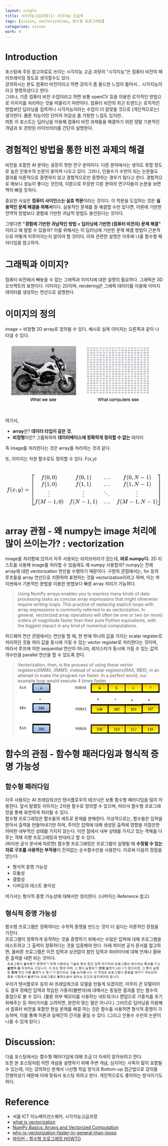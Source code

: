 ```yaml
---
layout: single
title: 시각지능고급과정(1) 시각지능 도입부
tags: [vision, vectorization, 함수형 프로그래밍]
categories: vision
work: 0
---
```



# Introduction
포스팅에 주된 참고자료로 쓰이는 시각지능 고급 과정의 "시각지능"은 컴퓨터 비전의 패러프레이징 정도로 생각할수도 있다.    
강의하시는 분도 컴퓨터 비전이라고 하면 강의가 좀 올드한 느낌이 들어서... 시각지능이라고 명명하셨다고 한다.    
그러나, 기존 컴퓨터 비전 수업이라고 하면 보통 openCV 등을 이용한 로직적인 방법으로 이미지를 처리하는 것을 떠올리기 마련이다.
컴퓨터 비전의 최근 트렌드는 로직적인 방법보단 딥러닝을 접목하니 시각지능이라는 수업이 더 알맞을 것으로 (개인적으로는) 생각한다. 물론 지능이란 단어의 어감상 좀 거창한 느낌도 있지만..    
여튼 이 포스트는 딥러닝을 이용해 컴퓨터 비전 과제들을 해결하기 위한 정말 기본적인 개념과 또 관련된 라이브러리를 간단히 설명한다.



# 경험적인 방법을 통한 비전 과제의 해결
비전을 포함한 AI 분야는 굉장히 핫한 연구 분야이다. 다른 분야에서는 생각도 못할 정도로 높은 인용수의 논문이 쏟아져 나오고 있다. 
그러나, 인용수가 수만이 되는 논문들도 결과를 이론적으로 증명하지 않고 경험적으로만 증명하는 경우가 많다고 한다.
경험적으로 해보니 성능이 좋다는 것인데, 이론으로 무장한 다른 분야의 연구자들이 논문을 보면 맥이 빠질 듯하다.



중요한 사실은 **컴퓨터 사이언스는 실효 학문**이라는 것이다. 이 학문을 도입하는 것은 **실용적인 문제 해결을 위해서**이다. 
실용적인 문제를 잘 해결할 수만 있다면, 이론에 기반한 연역적 방법보다 경험에 기반한 귀납적 방법도 용인된다는 것이다.


그렇다면 **"경험에 기반한 귀납적인 방법 = 딥러닝에 기반한 (컴퓨터 비전의) 문제 해결"** 이라고 왜 말할 수 있을까?
이를 위해서는 이 딥러닝에 기반한 문제 해결 방법이 근본적으로 어떻게 이루어지는지 알아야 할 것이다. 이와 관련한 설명은 이후에 나올 함수형 패러다임을 참고하자.


# 그래픽과 이미지?
컴퓨터 비전에서 빼놓을 수 없는 그래픽과 이미지에 대한 설명이 필요하다.
그래픽은 3D 오브젝트의 표현이다.
이미지는 2D이며, 
rendering은 그래픽 데이터를 이용해 이미지 데이터를 생성하는 연산으로 설명한다.

    
# 이미지의 정의



image = 비정형 2D array로 정의될 수 있다. 예시로
실제 이미지는 오른쪽과 같이 나타낼 수 있다. 

![1](.2022-06-11-vision1_images/ec29dc2b.png)


여기서,
- **array**란? **데이터 타입이 같은 것.**
- **비정형**이란? 그룹화하여 **데이터베이스에 정확하게 정의할 수 없는** 데이터

즉 image를 처리한다는 것은 array를 처리하는 것과 같다.

또, 이미지는 차원 함수로도 정의할 수 있다. F(x,y) 

![2](.2022-06-11-vision1_images/e484b452.png)


# array 관점 - 왜 numpy는 image 처리에 많이 쓰이는가? : vectorization
image를 처리함에 있어서 자주 사용되는 라이브러리가 있는데, **바로 numpy다.** 2D 리스트를 사용해 image를 처리할 수 있음에도 왜 numpy 사용할까? numpy는 전체 array에 대한 vectorization 연산을 수행하기 때문이다.
구현의 관점에서는, for 등의 루프들을 array 연산으로 치환하여 표현하는 것을 vectorization이라고 하며, 이는 파이썬에서 기본적인 문법을 이용한 방법보다 빠른 array 처리가 가능하다.

> Using NumPy arrays enables you 
> to express many kinds of data processing tasks 
> as concise array expressions that might 
> otherwise require writing loops. 
> This practice of replacing explicit loops 
> with array expressions is commonly referred to as vectorization. 
> In general, vectorized array operations will often be one or two 
> (or more) orders of magnitude faster than their pure Python equivalents, 
> with the biggest impact in any kind of numerical computations. 

하드웨어 연산 관점에서는 연산을 할 때, 한 번에 하나의 값을 가지는 scalar register로 처리하던 것을 여러 값을 동시에 가질 수 있는 vector register로 처리한다는 것이며, 따라서 루프에 의한 sequential 연산이 아니라, 레지스터가 동시에 가질 수 있는 값의 개수만큼 parallel 연산을 할 수 있도록 한다. 
> Vectorization, then, is the process of using these vector registers(XMM0, XMM1), 
> instead of scalar registers(RAX, RBX), in an attempt to make the program run faster. 
> In a perfect world, our example loop would execute 4 times faster.
> ![](.2022-06-11-vision1_images/795d702b.png)


# 함수의 관점 - 함수형 패러다임과 형식적 증명 가능성
## 함수형 패러다임
자주 사용되는 AI 프레임워크인 텐서플로우의 테크닉은 보통 함수형 패러다임을 많이 차용한다.
앞서 말했듯 이미지는 2차원 함수로 정의할 수 있으며, 따라서 함수형 프로그래밍을 통해 유연하게 처리될 수 있다.   
함수형 프로그래밍은 함수들의 세트로 문제를 분해한다. 이상적으로는, 함수들은 입력을 받아서 출력을 만들어내기만 하며, 
주어진 입력에 대해 생성된 출력에 영향을 끼칠만한 어떠한 내부적인 상태를 가지지 않는다. 이런 점에서 내부 상태를 가지고 있는 객체를 다루는 객체 지향 프로그래밍과 반대라고 할 수 있다.    
(파이썬 공식 문서에 따르면) 함수형 프로그래밍은 프로그램이 실행될 때 **수정될 수 있는 자료 구조를 사용하는 부작용**이 전혀없는 순수함수만을 사용한다.
이로써 다음의 장점을 얻는다.
- 형식적 증명 가능성
- 모듈성
- 결합성
- 디버깅과 테스트 용이성

여기서는 형식적 증명 가능성에 대해서만 정리한다. (나머지는 Reference 참고)

## 형식적 증명 가능성
함수형 프로그램은 정확하다는 수학적 증명을 만드는 것이 더 쉽다는 이론적인 장점을 가진다.     
프로그램이 정확하게 동작하는 것을 증명하기 위해서는 수많은 입력에 대해 프로그램을 테스트하고 그 출력이 정확하다는 것을 입증해야 한다.
아래 파이썬 공식 문서를 참고하면, 올바른 프로그램은 이전 입력과 상관없이 참인 입력과 파라미터에 대해 언제나 올바른 출력을 내면 되는 것이다.
![3](.2022-06-11-vision1_images/39ac4668.png)
우리가 텐서플로우 등의 AI 프레임워크로 모델을 만들게 되겠지만, 아무리 큰 모델이어도 결국 정해진 입력과 학습된 가중치(불변자)에 대해서는 동일한
결과를 얻는 함수의 중첩으로 볼 수 있다. (물론 외부 메모리를 사용하는 네트워크나 랜덤으로 가중치를 초기화해주는 등 여러가지를 고려하면, 완전히 맞는 말은 아니다.)
그러므로 딥러닝을 이용해서 컴퓨터 비전을 포함한 현실 문제를 해결 하는 것은 함수를 사용하면 형식적 증명이 가능하며, 이를 통해 이론과 실제간의 간극을 줄일 수 있다. (그리고 인용수 수만의 논문이 나올 수 있게 된다.)




# Discussion: 
다음 포스팅에서는 함수형 패러다임에 대해 조금 더 자세히 알아보려고 한다.    
또한 본 포스팅처럼 어떤 개념을 설명하기 위해 주변 개념, 심지어는 사족이 많이 포함될 수 있는데,
이는 강의하신 분께서 나선형 학습 방식과 Bottom-up 접근법으로 강의를 진행하셨기 때문에 이에 맞춰서 포스팅 하려고 한다.
개인적으로도 좋아하는 방식이기도 하다.






# Reference 
- 서울 ICT 이노베이션스퀘어, 시각지능고급과정
- [what is vectorization](https://docs.microsoft.com/ko-kr/archive/blogs/nativeconcurrency/what-is-vectorization)
- [NumPy Basics: Arrays and Vectorized Computation](https://www.oreilly.com/library/view/python-for-data/9781449323592/ch04.html)
- [why-is-vectorization-faster-in-general-than-loops](https://stackoverflow.com/questions/35091979/why-is-vectorization-faster-in-general-than-loops)
- [파이썬 - 함수형 프로그래밍 HOWTO](https://docs.python.org/ko/3/howto/functional.html)